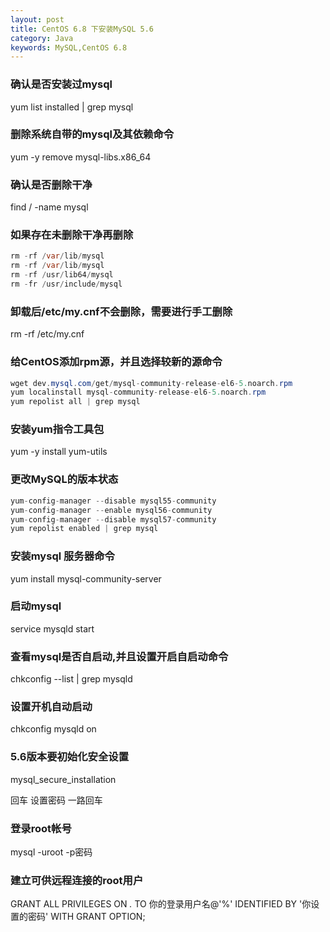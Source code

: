 ```yaml
---
layout: post
title: CentOS 6.8 下安装MySQL 5.6
category: Java
keywords: MySQL,CentOS 6.8
---
```



### 确认是否安装过mysql

yum list installed | grep mysql

### 删除系统自带的mysql及其依赖命令

yum -y remove mysql-libs.x86_64

### 确认是否删除干净

find / -name mysql

### 如果存在未删除干净再删除
``` java
rm -rf /var/lib/mysql
rm -rf /var/lib/mysql
rm -rf /usr/lib64/mysql
rm -fr /usr/include/mysql
```

### 卸载后/etc/my.cnf不会删除，需要进行手工删除

rm -rf /etc/my.cnf

### 给CentOS添加rpm源，并且选择较新的源命令

``` java
wget dev.mysql.com/get/mysql-community-release-el6-5.noarch.rpm
yum localinstall mysql-community-release-el6-5.noarch.rpm  
yum repolist all | grep mysql 
```

### 安装yum指令工具包

yum -y install yum-utils

### 更改MySQL的版本状态
``` java
yum-config-manager --disable mysql55-community  
yum-config-manager --enable mysql56-community  
yum-config-manager --disable mysql57-community 
yum repolist enabled | grep mysql 
```

### 安装mysql 服务器命令

yum install mysql-community-server

### 启动mysql

service mysqld start 

### 查看mysql是否自启动,并且设置开启自启动命令

chkconfig --list | grep mysqld

### 设置开机自动启动

chkconfig mysqld on 

### 5.6版本要初始化安全设置

mysql_secure_installation

回车  设置密码  一路回车

### 登录root帐号

mysql -uroot -p密码

### 建立可供远程连接的root用户

GRANT ALL PRIVILEGES ON *.* TO 你的登录用户名@'%' IDENTIFIED BY '你设置的密码' WITH GRANT OPTION; 

















